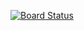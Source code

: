 [![Board Status](https://dev.azure.com/sebascumaco2/45b67224-c4e1-4589-a4b9-b5467bb42a07/20c6197a-c3c5-4073-af3c-68ce9eacdeb0/_apis/work/boardbadge/71ca12ee-87ba-48ef-899d-fa2231f6e7ce)](https://dev.azure.com/sebascumaco2/45b67224-c4e1-4589-a4b9-b5467bb42a07/_boards/board/t/20c6197a-c3c5-4073-af3c-68ce9eacdeb0/Microsoft.EpicCategory)
